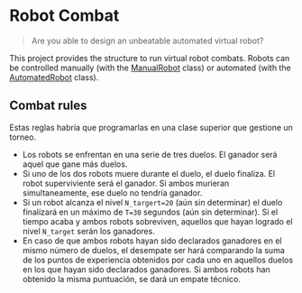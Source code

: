 # Robot Combat

> Are you able to design an unbeatable automated virtual robot?

This project provides the structure to run virtual robot combats.
Robots can be controlled manually (with the [ManualRobot]() class) or automated (with the [AutomatedRobot]() class).

 ## Combat rules
 
 Estas reglas habría que programarlas en una clase superior que gestione un torneo.
 
 * Los robots se enfrentan en una serie de tres duelos. El ganador será aquel que gane más duelos.
 * Si uno de los dos robots muere durante el duelo, el duelo finaliza. El robot superviviente será el ganador. Si ambos murieran simultaneamente, ese duelo no tendría ganador.
 * Si un robot alcanza el nivel ``N_targert=20`` (aún sin determinar) el duelo finalizará en un máximo de ``T=30`` segundos (aún sin determinar). Si el tiempo acaba y ambos robots sobreviven, aquellos que hayan logrado el nivel ``N_target`` serán los ganadores.
 * En caso de que ambos robots hayan sido declarados ganadores en el mismo número de duelos, el desempate ser hará comparando la suma de los puntos de experiencia obtenidos por cada uno en aquellos duelos en los que hayan sido declarados ganadores. Si ambos robots han obtenido la misma puntuación, se dará un empate técnico.